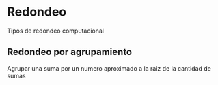 # Redondeo

Tipos de redondeo computacional

## Redondeo por agrupamiento

Agrupar una suma por un numero aproximado a la raiz de la cantidad de sumas
